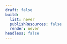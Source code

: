 ```yaml
---
draft: false
build:
  list: never
  publishResources: false
  render: never
headless: false
---
```

